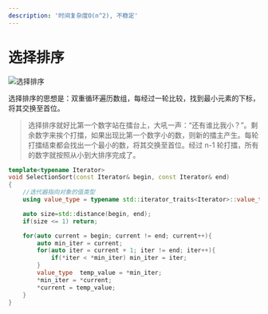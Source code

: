 ```yaml
---
description: '时间复杂度O(n^2), 不稳定'
---
```


# 选择排序

![&#x9009;&#x62E9;&#x6392;&#x5E8F;](../.gitbook/assets/1611226680vyvgvl-xuan-ze-pai-xu-1.gif)

选择排序的思想是：双重循环遍历数组，每经过一轮比较，找到最小元素的下标，将其交换至首位。

> 选择排序就好比第一个数字站在擂台上，大吼一声：“还有谁比我小？”。剩余数字来挨个打擂，如果出现比第一个数字小的数，则新的擂主产生。每轮打擂结束都会找出一个最小的数，将其交换至首位。经过 n-1 轮打擂，所有的数字就按照从小到大排序完成了。

```cpp
template<typename Iterator>
void SelectionSort(const Iterator& begin, const Iterator& end)
{
    //迭代器指向对象的值类型 
    using value_type = typename std::iterator_traits<Iterator>::value_type; 

    auto size=std::distance(begin, end);
    if(size <= 1) return;

    for(auto current = begin; current != end; current++){
        auto min_iter = current;
        for(auto iter = current + 1; iter != end; iter++){
            if(*iter < *min_iter) min_iter = iter;
        }
        value_type  temp_value = *min_iter;
        *min_iter = *current;
        *current = temp_value;
    }
}
```


